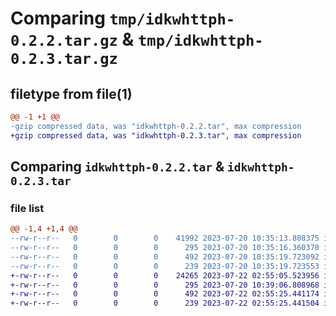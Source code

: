 # Comparing `tmp/idkwhttph-0.2.2.tar.gz` & `tmp/idkwhttph-0.2.3.tar.gz`

## filetype from file(1)

```diff
@@ -1 +1 @@
-gzip compressed data, was "idkwhttph-0.2.2.tar", max compression
+gzip compressed data, was "idkwhttph-0.2.3.tar", max compression
```

## Comparing `idkwhttph-0.2.2.tar` & `idkwhttph-0.2.3.tar`

### file list

```diff
@@ -1,4 +1,4 @@
--rw-r--r--   0        0        0    41992 2023-07-20 10:35:13.808375 idkwhttph-0.2.2/idkwhttph/__init__.py
--rw-r--r--   0        0        0      295 2023-07-20 10:35:16.360370 idkwhttph-0.2.2/pyproject.toml
--rw-r--r--   0        0        0      492 2023-07-20 10:35:19.723092 idkwhttph-0.2.2/setup.py
--rw-r--r--   0        0        0      239 2023-07-20 10:35:19.723553 idkwhttph-0.2.2/PKG-INFO
+-rw-r--r--   0        0        0    24265 2023-07-22 02:55:05.523956 idkwhttph-0.2.3/idkwhttph/__init__.py
+-rw-r--r--   0        0        0      295 2023-07-20 10:39:06.808968 idkwhttph-0.2.3/pyproject.toml
+-rw-r--r--   0        0        0      492 2023-07-22 02:55:25.441174 idkwhttph-0.2.3/setup.py
+-rw-r--r--   0        0        0      239 2023-07-22 02:55:25.441504 idkwhttph-0.2.3/PKG-INFO
```

